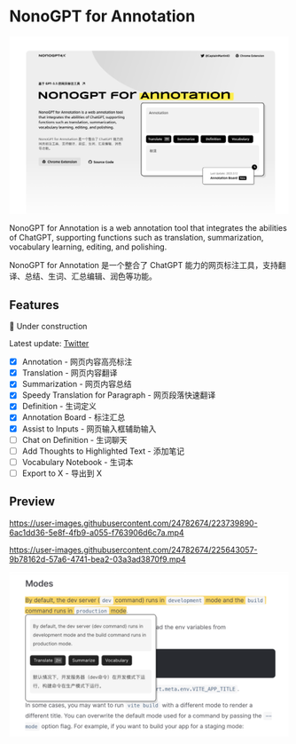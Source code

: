 # NonoGPT for Annotation

![Landing Page](landing_page.png)

NonoGPT for Annotation is a web annotation tool that integrates the abilities of ChatGPT, supporting functions such as translation, summarization, vocabulary learning, editing, and polishing.

NonoGPT for Annotation 是一个整合了 ChatGPT 能力的网页标注工具，支持翻译、总结、生词、汇总编辑、润色等功能。

## Features

🚧 Under construction

Latest update: [Twitter](https://twitter.com/CaptainMartinIO/status/1632430220656648192)

<!-- prettier-ignore -->
- [x] Annotation                       - 网页内容高亮标注
- [x] Translation                      - 网页内容翻译
- [x] Summarization                    - 网页内容总结
- [x] Speedy Translation for Paragraph - 网页段落快速翻译
- [x] Definition                       - 生词定义
- [x] Annotation Board                 - 标注汇总
- [x] Assist to Inputs                 - 网页输入框辅助输入
- [ ] Chat on Definition               - 生词聊天
- [ ] Add Thoughts to Highlighted Text - 添加笔记
- [ ] Vocabulary Notebook              - 生词本
- [ ] Export to X                      - 导出到 X

## Preview

https://user-images.githubusercontent.com/24782674/223739890-6ac1dd36-5e8f-4fb9-a055-f763906d6c7a.mp4

https://user-images.githubusercontent.com/24782674/225643057-9b78162d-57a6-4741-bea2-03a3ad3870f9.mp4

![Preview](preview.png)
